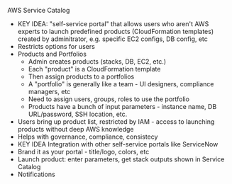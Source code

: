 AWS Service Catalog
- KEY IDEA: "self-service portal" that allows users who aren't AWS experts to launch predefined products (CloudFormation templates) created by adminitrator, e.g. specific EC2 configs, DB config, etc
- Restricts options for users
- Products and Portfolios
  - Admin creates products (stacks, DB, EC2, etc.)
  - Each "product" is a CloudFormation template
  - Then assign products to a portfolios
  - A "portfolio" is generally like a team - UI designers, compliance managers, etc
  - Need to assign users, groups, roles to use the portfolio
  - Products have a bunch of input parameters - instance name, DB URL/password, SSH location, etc.
- Users bring up product list, restricted by IAM - access to launching products without deep AWS knowledge
- Helps with governance, compliance, consistecy
- KEY IDEA Integration with other self-service portals like ServiceNow
- Brand it as your portal - title/logo, colors, etc 
- Launch product: enter parameters, get stack outputs shown in Service Catalog
- Notifications
